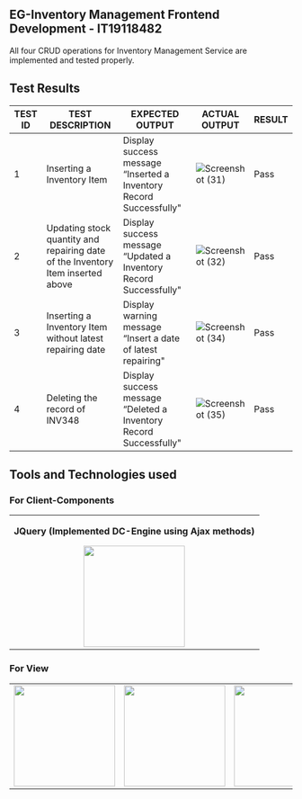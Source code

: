 ## EG-Inventory Management Frontend Development - IT19118482

<p>All four CRUD operations for Inventory Management Service are implemented and tested properly.</p>

## Test Results

| TEST ID | TEST DESCRIPTION | EXPECTED OUTPUT | ACTUAL OUTPUT | RESULT |
| --- | --- | --- | --- |--- |
| 1 | Inserting a Inventory Item | Display success message “Inserted a Inventory Record Successfully" |![Screenshot (31)](https://user-images.githubusercontent.com/80061475/168463864-0c2cd0c8-9e93-4871-be53-395f99695b38.png)|Pass
| 2 | Updating stock quantity and repairing date of the Inventory Item inserted above | Display success message “Updated a Inventory Record Successfully" |![Screenshot (32)](https://user-images.githubusercontent.com/80061475/168463985-1718ff3a-3a41-41a8-842a-9b19beb0125e.png)|Pass
| 3 | Inserting a Inventory Item without latest repairing date  | Display warning message “Insert a date of latest repairing" |![Screenshot (34)](https://user-images.githubusercontent.com/80061475/168464130-efc8e0bd-056d-4e72-af18-04135ec59fa7.png)|Pass
| 4 | Deleting the record of INV348  | Display success message “Deleted a Inventory Record Successfully" |![Screenshot (35)](https://user-images.githubusercontent.com/80061475/168464137-cb63e95e-2afb-4ec3-bf90-fbaa5989f13e.png)|Pass

## Tools and Technologies used

### For Client-Components
<table align="center">
  <tr>
    <td align="center"><p size=40><b>JQuery (Implemented DC-Engine using Ajax methods)</b></p><a href="https://jquery.com/" target="_blank"><img src="https://img.icons8.com/ios-filled/100/000000/jquery.png" width="180"></a></td>
  </tr>

</table>

### For View
<table align="center">
  <tr>
    <td><a href="https://html.spec.whatwg.org/" target="_blank"><img src="https://img.icons8.com/color/200/html-5--v1.png" width="180"></a></td>
    <td><a href="https://www.w3.org/TR/CSS/#css" target="_blank"><img src="https://img.icons8.com/color/200/css3.png" width="180"></a></td>
    <td><a href="https://getbootstrap.com/docs/5.0/getting-started/introduction/" target="_blank"><img src="https://img.icons8.com/color/200/bootstrap.png" width="180"></a></td>
  </tr>
</table>


